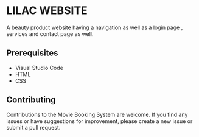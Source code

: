 
# LILAC WEBSITE

A beauty product website having a navigation as well as a login page , services and contact page as well.


## Prerequisites
- Visual Studio Code
- HTML
- CSS


## Contributing

Contributions to the Movie Booking System are welcome. If you find any issues or have suggestions for improvement, please create a new issue or submit a pull request.
